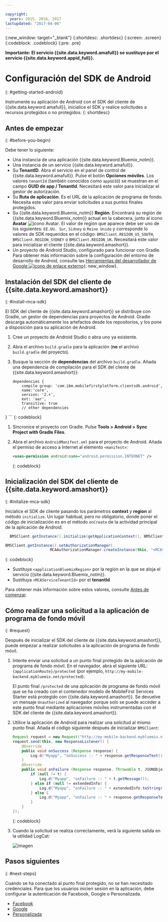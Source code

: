 ```yaml
---

copyright:
  years: 2015, 2016, 2017
lastupdated: "2017-04-06"
---
```

{:new_window: target="_blank"}
{:shortdesc: .shortdesc}
{:screen: .screen}
{:codeblock: .codeblock}
{:pre: .pre}

**Importante: El servicio {{site.data.keyword.amafull}} se sustituye por el servicio {{site.data.keyword.appid_full}}.**

# Configuración del SDK de Android
{: #getting-started-android}

Instrumente su aplicación de Android con el SDK del cliente de {{site.data.keyword.amafull}}, inicialice el SDK y realice solicitudes a recursos protegidos o no protegidos.
{: shortdesc}

## Antes de empezar
{: #before-you-begin}

Debe tener lo siguiente:

* Una instancia de una aplicación {{site.data.keyword.Bluemix_notm}}.
* Una instancia de un servicio {{site.data.keyword.amafull}}.
* Su **TenantID**. Abra el servicio en el panel de control de {{site.data.keyword.amafull}}. Pulse el botón **Opciones móviles**. Los valores `tenantId` (también conocidos como `appGUID`) se muestran en el campo **GUID de app / TenantId**. Necesitará este valor para inicializar el gestor de autorización.
* Su **Ruta de aplicación**. Es el URL de la aplicación de programa de fondo. Necesita este valor para enviar solicitudes a sus puntos finales protegidos.
* Su {{site.data.keyword.Bluemix_notm}} **Región**.  Encontrará su región de {{site.data.keyword.Bluemix_notm}} actual en la cabecera, junto al icono **Avatar** ![icono Avatar](images/face.jpg "icono Avatar"). El valor de región que aparece debe ser uno de los siguientes: `EE.UU. Sur`,  `Sidney` o `Reino Unido` y corresponde  lo valores de SDK requeridos en el código: `BMSClient.REGION_US_SOUTH`, `BMSClient.REGION_SYDNEY` o `BMSClient.REGION_UK`. Necesitará este valor para inicializar el cliente {{site.data.keyword.amashort}}.
* Un proyecto de Android Studio, configurado para funcionar con Gradle. Para obtener más información sobre la configuración del entorno de desarrollo de Android, consulte las [Herramientas del desarrollador de Google ![icono de enlace externo](../../icons/launch-glyph.svg "icono de enlace externo")](http://developer.android.com/sdk/index.html){: new_window}.

## Instalación del SDK del cliente de {{site.data.keyword.amashort}}
{: #install-mca-sdk}

El SDK del cliente de {{site.data.keyword.amashort}} se distribuye con Gradle, un gestor de dependencias para proyectos de Android. Gradle descarga automáticamente los artefactos desde los repositorios, y los pone a disposición para su aplicación de Android.

1. Cree un proyecto de Android Studio o abra uno ya existente.

1. Abra el archivo `build.gradle` para la aplicación (**no** el archivo `build.gradle` del proyecto).

1. Busque la sección de **dependencias** del archivo `build.gradle`.  Añada una dependencia de compilación para el SDK del cliente de {{site.data.keyword.amashort}}:

	```Gradle
	dependencies {
		compile group: 'com.ibm.mobilefirstplatform.clientsdk.android',    
        name:'core',
        version: '2.+',
        ext: 'aar',
        transitive: true
    	// other dependencies  
}
	```
	{: codeblock}

1. Sincronice el proyecto con Gradle. Pulse **Tools &gt; Android &gt; Sync Project with Gradle Files**.

1. Abra el archivo `AndroidManifest.xml` para el proyecto de Android. Añada el permiso de acceso a Internet al elemento `<manifest>`:

	```XML
	<uses-permission android:name="android.permission.INTERNET" />
	```
	{: codeblock}

## Inicialización del SDK del cliente de {{site.data.keyword.amashort}}
{: #initalize-mca-sdk}

Inicialice el SDK de cliente pasando los parámetros **context** y **region** al método `initialize`. Un lugar habitual, pero no obligatorio, donde poner el código de inicialización es en el método `onCreate` de la actividad principal de la aplicación de Android.

```Java
  BMSClient.getInstance().initialize(getApplicationContext(), BMSClient.REGION_UK);

BMSClient.getInstance().setAuthorizationManager(
					MCAAuthorizationManager.createInstance(this, "<MCAServiceTenantId>"));
```
{: codeblock}

* Sustituya `<applicationBluemixRegion>` por la región en la que se aloja el servicio {{site.data.keyword.Bluemix_notm}}.
* Sustituya `<MCAServiceTenantId>` por el **tenantId**

Para obtener más información sobre estos valores, consulte [Antes de comenzar](#before-you-begin).

## Cómo realizar una solicitud a la aplicación de programa de fondo móvil
{: #request}

Después de inicializar el SDK del cliente de {{site.data.keyword.amashort}}, puede empezar a realizar solicitudes a la aplicación de programa de fondo móvil.

1. Intente enviar una solicitud a un punto final protegido de la aplicación de programa de fondo móvil. En el navegador, abra el siguiente URL: `{applicationRoute}/protected` (por ejemplo, `http://my-mobile-backend.mybluemix.net/protected`).   

	El punto final `/protected` de una aplicación de programa de fondo móvil que se ha creado con el contenedor modelo de MobileFirst Services Starter está protegido con {{site.data.keyword.amashort}}. Se devuelve un mensaje `Unauthorized` al navegador porque solo se puede acceder a este punto final mediante aplicaciones móviles instrumentadas con el SDK del cliente de {{site.data.keyword.amashort}}.

1. Utilice la aplicación de Android para realizar una solicitud al mismo punto final. Añada el código siguiente después de inicializar `BMSClient`:

	```Java
	Request request = new Request("http://my-mobile-backend.mybluemix.net/protected", Request.GET);
	request.send(this, new ResponseListener() {
		@Override
		public void onSuccess (Response response) {
			Log.d("Myapp", "onSuccess :: " + response.getResponseText());
		}
		@Override
		public void onFailure (Response response, Throwable t, JSONObject extendedInfo) {
			if (null != t) {
				Log.d("Myapp", "onFailure :: " + t.getMessage());
			} else if (null != extendedInfo) {
				Log.d("Myapp", "onFailure :: " + extendedInfo.toString());
			} else {
				Log.d("Myapp", "onFailure :: " + response.getResponseText());
			}
		}
	});
	```
	{: codeblock}

1. Cuando la solicitud se realiza correctamente, verá la siguiente salida en la utilidad LogCat:

	![imagen](images/getting-started-android-success.png)

## Pasos siguientes
{: #next-steps}

Cuando se ha conectado al punto final protegido, no se han necesitado credenciales. Para que los usuarios inicien sesión en la aplicación, debe configurar la autenticación de Facebook, Google o Personalizada.

* [Facebook](facebook-auth-android.html)
* [Google](google-auth-android.html)
* [Personalizada](custom-auth-android.html)

